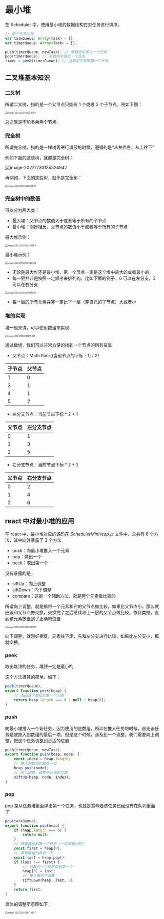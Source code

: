 # 最小堆

在 Scheduler 中，使用最小堆的数据结构在对任务进行排序。

```js
// 两个任务队列
var taskQueue: Array<Task> = [];
var timerQueue: Array<Task> = [];

push(timerQueue, newTask); // 像数组中推入一个任务
pop(timerQueue); // 从数组中弹出一个任务
timer = peek(timerQueue); // 从数组中获取第一个任务
```

## 二叉堆基本知识

### 二叉树

所谓二叉树，指的是一个父节点只能有 1 个或者 2 个子节点，例如下图：

<img src="https://xiejie-typora.oss-cn-chengdu.aliyuncs.com/2022-12-30-055103.png" alt="image-20221230135103093" style="zoom:50%;" />

总之就是不能多余两个节点。

### 完全树

所谓完全树，指的是一棵树再进行填写的时候，遵循的是“从左往右，从上往下”

例如下面的这些树，就都是完全树：

![image-20221230135524942](https://xiejie-typora.oss-cn-chengdu.aliyuncs.com/2022-12-30-055525.png)

再例如，下面的这些树，就不是完全树：

<img src="https://xiejie-typora.oss-cn-chengdu.aliyuncs.com/2022-12-30-055856.png" alt="image-20221230135856627" style="zoom:50%;" />

### 完全树中的数值

可以分为两大类：

-   最大堆：父节点的数值大于或者等于所有的子节点
-   最小堆：刚好相反，父节点的数值小于或者等于所有的子节点

最大堆示例：

<img src="https://xiejie-typora.oss-cn-chengdu.aliyuncs.com/2022-12-30-060219.png" alt="image-20221230140218584" style="zoom:50%;" />

最小堆示例：

<img src="https://xiejie-typora.oss-cn-chengdu.aliyuncs.com/2022-12-30-060339.png" alt="image-20221230140339328" style="zoom:50%;" />

-   无论是最大堆还是最小堆，第一个节点一定是这个堆中最大的或者最小的
-   每一层并非是按照一定顺序来排列的，比如下面的例子，6 可以在左分支，3 可以在右分支

<img src="https://xiejie-typora.oss-cn-chengdu.aliyuncs.com/2022-12-30-060935.png" alt="image-20221230140935130" style="zoom:50%;" />

-   每一层的所有元素并非一定比下一层（非自己的子节点）大或者小

### 堆的实现

堆一般来讲，可以使用数组来实现

<img src="https://xiejie-typora.oss-cn-chengdu.aliyuncs.com/2022-12-30-061555.png" alt="image-20221230141555180" style="zoom:50%;" />

通过数组，我们可以非常方便的找到一个节点的所有亲属

-   父节点：Math.floor((当前节点的下标 - 1) / 2)

| 子节点 | 父节点 |
| ------ | ------ |
| 1      | 0      |
| 3      | 1      |
| 4      | 1      |
| 5      | 2      |

-   左分支节点：当前节点下标 \* 2 + 1

| 父节点 | 左分支节点 |
| ------ | ---------- |
| 0      | 1          |
| 1      | 3          |
| 2      | 5          |

-   右分支节点：当前节点下标 \* 2 + 2

| 父节点 | 右分支节点 |
| ------ | ---------- |
| 0      | 2          |
| 1      | 4          |
| 2      | 6          |

## react 中对最小堆的应用

在 react 中，最小堆对应的源码在 _SchedulerMinHeap.js_ 文件中，总共有 6 个方法，其中向外暴露了 3 个方法

-   push：向最小堆推入一个元素
-   pop：弹出一个
-   peek：取出第一个

没有暴露的是：

-   siftUp：向上调整
-   siftDown：向下调整
-   compare：这是一个辅助方法，就是两个元素做比较的

所谓向上调整，就是指将一个元素和它的父节点做比较，如果比父节点小，那么就应该和父节点做交换，交换完了之后继续和上一层的父节点做比较，依此类推，直到该元素放置到了正确的位置

<img src="https://xiejie-typora.oss-cn-chengdu.aliyuncs.com/2022-12-30-062926.png" alt="image-20221230142926067" style="zoom:50%;" />

向下调整，就刚好相反，元素往下走，先和左分支进行比较，如果比左分支小，那就交换。

### peek

取出堆顶的任务，堆顶一定是最小的

这个方法极其的简单，如下：

```js
peek(timerQueue);
export function peek(heap) {
    // 返回这个数组的第一个元素
    return heap.length === 0 ? null : heap[0];
}
```

### push

向最小堆推入一个新任务，因为使用的是数组，所以在推入任务的时候，首先该任务是被推入到数组的最后一项，但是这个时候，涉及到一个调整，我们需要向上调整，把这个任务调整到合适的位置

```js
push(timerQueue, newTask);
export function push(heap, node) {
    const index = heap.length;
    // 推入到数组的最后一位
    heap.push(node);
    // 向上调整，调整到合适的位置
    siftUp(heap, node, index);
}
```

### pop

pop 是从任务堆里面弹出第一个任务，也就是意味着该任务已经没有在队列里面了

```js
pop(taskQueue);
export function pop(heap) {
    if (heap.length === 0) {
        return null;
    }
    // 获取数组的第一个任务（一定是最小的）
    const first = heap[0];
    // 拿到数组的最后一个
    const last = heap.pop();
    if (last !== first) {
        // 将最后一个任务放到第一个
        heap[0] = last;
        // 接下来向下调整
        siftDown(heap, last, 0);
    }
    return first;
}
```

具体的调整示意图如下：

<img src="https://xiejie-typora.oss-cn-chengdu.aliyuncs.com/2022-12-30-064713.png" alt="image-20221230144713347" style="zoom:50%;" />
